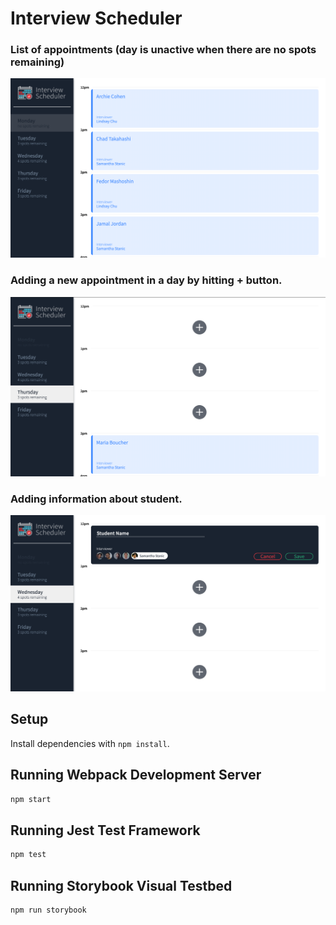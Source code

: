 # Interview Scheduler

### List of appointments (day is unactive when there are no spots remaining)

!['Unactive day if there are no spots'](https://github.com/FedorMashoshin/scheduler/blob/master/docs/With%20no%20Spots.png)

### Adding a new appointment in a day by hitting + button.

!['Day with few open spots'](https://github.com/FedorMashoshin/scheduler/blob/master/docs/With%20Spots.png)

### Adding information about student.

!['Editing appointment'](https://github.com/FedorMashoshin/scheduler/blob/master/docs/Editing.png)

## Setup

Install dependencies with `npm install`.

## Running Webpack Development Server

```sh
npm start
```

## Running Jest Test Framework

```sh
npm test
```

## Running Storybook Visual Testbed

```sh
npm run storybook
```
